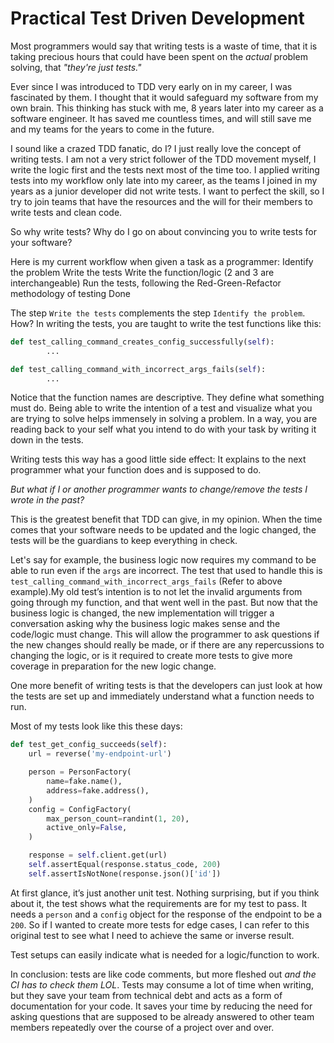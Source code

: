 # Practical Test Driven Development


Most programmers would say that writing tests is a waste of time, that it is taking precious hours that could have been spent on the *actual* problem solving, that *"they're just tests."*

Ever since I was introduced to TDD very early on in my career, I was fascinated by them. I thought that it would safeguard my software from my own brain. This thinking has stuck with me, 8 years later into my career as a software engineer. It has saved me countless times, and will still save me and my teams for the years to come in the future.

I sound like a crazed TDD fanatic, do I? I just really love the concept of writing tests. I am not a very strict follower of the TDD movement myself, I write the logic first and the tests next most of the time too. I applied writing tests into my workflow only late into my career, as the teams I joined in my years as a junior developer did not write tests. I want to perfect the skill, so I try to join teams that have the resources and the will for their members to write tests and clean code.

So why write tests? Why do I go on about convincing you to write tests for your software?

Here is my current workflow when given a task as a programmer:
Identify the problem
Write the tests
Write the function/logic (2 and 3 are interchangeable)
Run the tests, following the Red-Green-Refactor methodology of testing
Done

The step `Write the tests` complements the step `Identify the problem`. How? In writing the tests, you are taught to write the test functions like this:

```python
def test_calling_command_creates_config_successfully(self):
        ...

def test_calling_command_with_incorrect_args_fails(self):
        ...
```

Notice that the function names are descriptive. They define what something must do. Being able to write the intention of a test and visualize what you are trying to solve helps immensely in solving a problem. In a way, you are reading back to your self what you intend to do with your task by writing it down in the tests.

Writing tests this way has a good little side effect: It explains to the next programmer what your function does and is supposed to do.

*But what if I or another programmer wants to change/remove the tests I wrote in the past?*

This is the greatest benefit that TDD can give, in my opinion. When the time comes that your software needs to be updated and the logic changed, the tests will be the guardians to keep everything in check.

Let's say for example, the business logic now requires my command to be able to run even if the `args` are incorrect. The test that used to handle this is `test_calling_command_with_incorrect_args_fails` (Refer to above example).My old test’s intention is to not let the invalid arguments from going through my function, and that went well in the past. But now that the business logic is changed, the new implementation will trigger a conversation asking why the business logic makes sense and the code/logic must change.
This will allow the programmer to ask questions if the new changes should really be made, or if there are any repercussions to changing the logic, or is it required to create more tests to give more coverage in preparation for the new logic change.

One more benefit of writing tests is that the developers can just look at how the tests are set up and immediately understand what a function needs to run.

Most of my tests look like this these days:

```python
def test_get_config_succeeds(self):
    url = reverse('my-endpoint-url')

    person = PersonFactory(
        name=fake.name(),
        address=fake.address(),
    )
    config = ConfigFactory(
        max_person_count=randint(1, 20),
        active_only=False,
    )

    response = self.client.get(url)
    self.assertEqual(response.status_code, 200)
    self.assertIsNotNone(response.json()['id'])
```

At first glance, it’s just another unit test. Nothing surprising, but if you think about it, the test shows what the requirements are for my test to pass. It needs a `person` and a `config` object for the response of the endpoint to be a `200`. So if I wanted to create more tests for edge cases, I can refer to this original test to see what I need to achieve the same or inverse result.

Test setups can easily indicate what is needed for a logic/function to work.

In conclusion: tests are like code comments, but more fleshed out *and the CI has to check them LOL*.
Tests may consume a lot of time when writing, but they save your team from technical debt and acts as a form of documentation for your code. It saves your time by reducing the need for asking questions that are supposed to be already answered to other team members repeatedly over the course of a project over and over.
